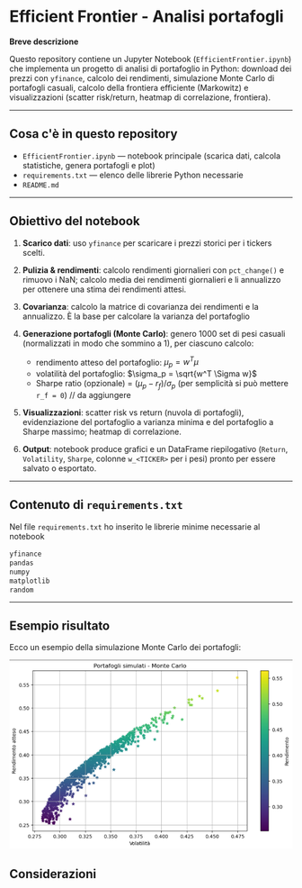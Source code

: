 # Efficient Frontier - Analisi portafogli 

**Breve descrizione**

Questo repository contiene un Jupyter Notebook (`EfficientFrontier.ipynb`) che implementa un progetto di analisi di portafoglio in Python: download dei prezzi con `yfinance`, calcolo dei rendimenti, simulazione Monte Carlo di portafogli casuali, calcolo della frontiera efficiente (Markowitz) e visualizzazioni (scatter risk/return, heatmap di correlazione, frontiera).

---

## Cosa c'è in questo repository

* `EfficientFrontier.ipynb` — notebook principale (scarica dati, calcola statistiche, genera portafogli e plot)
* `requirements.txt` — elenco delle librerie Python necessarie
* `README.md` 

---

## Obiettivo del notebook

1. **Scarico dati**: uso `yfinance` per scaricare i prezzi storici per i tickers scelti.
2. **Pulizia & rendimenti**: calcolo rendimenti giornalieri con `pct_change()` e rimuovo i NaN; calcolo media dei rendimenti giornalieri e li annualizzo per ottenere una stima dei rendimenti attesi.
3. **Covarianza**: calcolo la matrice di covarianza dei rendimenti e la annualizzo. È la base per calcolare la varianza del portafoglio
4. **Generazione portafogli (Monte Carlo)**: genero 1000 set di pesi casuali (normalizzati in modo che sommino a 1), per ciascuno calcolo:

   * rendimento atteso del portafoglio: $\mu_p = w^T \mu$
   * volatilità del portafoglio: $\sigma_p = \sqrt{w^T \Sigma w}$
   * Sharpe ratio (opzionale) = ($\mu_p - r_f) / \sigma_p$ (per semplicità si può mettere `r_f = 0`) // da aggiungere 
5. **Visualizzazioni**: scatter risk vs return (nuvola di portafogli), evidenziazione del portafoglio a varianza minima e del portafoglio a Sharpe massimo; heatmap di correlazione.
6. **Output**: notebook produce grafici e un DataFrame riepilogativo (`Return`, `Volatility`, `Sharpe`, colonne `w_<TICKER>` per i pesi) pronto per essere salvato o esportato.

---

## Contenuto di `requirements.txt`

Nel file `requirements.txt` ho inserito le librerie minime necessarie al notebook

```
yfinance
pandas
numpy
matplotlib
random

```
---

## Esempio risultato 

Ecco un esempio della simulazione Monte Carlo dei portafogli:

![Efficient Frontier](images/EF.png)


## Considerazioni



